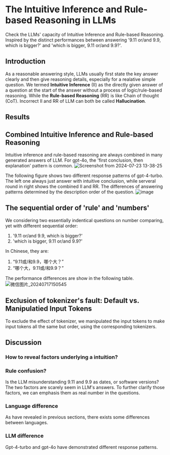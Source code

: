 # The Intuitive Inference and Rule-based Reasoning in LLMs
Check the LLMs' capacity of Intuitive Inference and Rule-based Reasoning. Inspired by the distinct performances between answering '9.11 or/and 9.9, which is bigger?'  and 'which is bigger, 9.11 or/and 9.9?'.

## Introduction
As a reasonable answering style, LLMs usually first state the key answer clearly and then give reasoning details, especially for a realative simple question. We termed **Intuitive Inference** (II) as the directly given answer of a question at the start of the answer without a process of logic/rule-based reasoning. While the **Rule-based Reasoning** (RR) is like Chain of thought (CoT). Incorrect II and RR of LLM can both be called **Hallucination**.

## Results
## Combined Intuitive Inference and Rule-based Reasoning
Intuitive inference and rule-based reasoning are always combined in many generated answers of LLM. For gpt-4o, the 'first conclusion, then explanation' pattern is common.
![Screenshot from 2024-07-23 13-38-25](https://github.com/user-attachments/assets/598f0404-bd60-4fe5-82df-0211ca82a9cb)


The following figure shows two different response patterns of gpt-4-turbo. The left one always just answer with intuitive conclusion, while serveral round in right shows the combined II and RR. The differences of answering patterns determined by the description order of the question.
![image](https://github.com/user-attachments/assets/83425386-274d-46dc-800c-9ddbcc15023c)



## The sequential order of 'rule' and 'numbers'
We considering two essentially indentical questions on number comparing, yet with different sequential order:
1. '9.11 or/and 9.9, which is bigger?'
2. 'which is bigger, 9.11 or/and 9.9?'

In Chinese, they are:
1. “9.11或/和9.9，哪个大？”
2. “哪个大，9.11或/和9.9？”

The performance differences are show in the following table.
![微信图片_20240717150545](https://github.com/user-attachments/assets/c845798a-d023-4f93-817a-3394522fcad0)


## Exclusion of tokenizer's fault: Default vs. Manipulatied Input Tokens
To exclude the effect of tokenizer, we manipulated the input tokens to make input tokens all the same but order, using the corresponding tokenizers.


## Discussion

### How to reveal factors underlying a intuition?

### Rule confusion?
Is the LLM misunderstanding 9.11 and 9.9 as dates, or software versions? The two factors are scarely seem in LLM's answers. To further clarify those factors, we can emphasis them as real number in the questions.

### Language difference
As have revealed in previous sections, there exists some differences between languages.

### LLM difference
Gpt-4-turbo and gpt-4o have demonstrated different response patterns.

